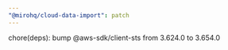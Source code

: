 ```yaml
---
"@mirohq/cloud-data-import": patch
---
```


chore(deps): bump @aws-sdk/client-sts from 3.624.0 to 3.654.0
